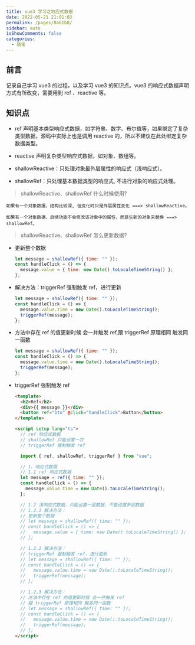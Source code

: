 ```yaml
---
title: vue3 学习之响应式数据
date: 2022-05-21 21:01:03
permalink: /pages/8a61b8/
sidebar: auto
isShowComments: false
categories:
  - 随笔
---
```


## 前言

记录自己学习 vue3 的过程，以及学习 vue3 的知识点。vue3 的响应式数据声明方式有所改变，需要用到 ref 、reactive 等。

## 知识点

- ref 声明基本类型响应式数据，如字符串、数字、布尔值等，如果绑定了复杂类型数据，源码中实际上也是调用 reactive 的，所以不建议在此处绑定复杂数据类型。
- reactive 声明复杂类型响应式数据，如对象、数组等。
- shallowReactive：只处理对象最外层属性的响应式（浅响应式）。

- shallowRef：只处理基本数据类型的响应式, 不进行对象的响应式处理。

> shallowReactive、shallowRef 什么时候使用?

    如果有一个对象数据，结构比较深, 但变化时只是外层属性变化 ===> shallowReactive。

    如果有一个对象数据，后续功能不会修改该对象中的属性，而是生新的对象来替换 ===> shallowRef。

> shallowReactive、shallowRef 怎么更新数据?

- 更新整个数据

  ```js
  let message = shallowRef({ time: "" });
  const handleClick = () => {
    message.value = { time: new Date().toLocaleTimeString() };
  };
  ```

- 解决方法：triggerRef 强制触发 ref，进行更新

  ```js
  let message = shallowRef({ time: "" });
  const handleClick = () => {
    message.value.time = new Date().toLocaleTimeString();
    triggerRef(message);
  };
  ```

- 方法中存在 ref 的值更新时候 会一并触发 ref,跟 triggerRef 原理相同 触发同一函数

  ```js
  let message = shallowRef({ time: "" });
  const handleClick = () => {
    message.value.time = new Date().toLocaleTimeString();
    triggerRef(message);
  };
  ```

- triggerRef 强制触发 ref

  ```html
  <template>
    <h2>Ref</h2>
    <div>{{ message }}</div>
    <button ref="btn" @click="handleClick">Button</button>
  </template>

  <script setup lang="ts">
    // ref 响应式数据
    // shallowRef 只能设置一次
    // triggerRef 强制触发 ref

    import { ref, shallowRef, triggerRef } from "vue";

    // 1、响应式数据
    // 1.1 ref 响应式数据
    let message = ref({ time: "" });
    const handleClick = () => {
      message.value.time = new Date().toLocaleTimeString();
    };

    // 1.2 浅响应式数据，只能设置一层数据，不能设置多层数据
    // 1.2.1 解决方法：
    // 更新整个数据
    // let message = shallowRef({ time: "" });
    // const handleClick = () => {
    //   message.value = { time: new Date().toLocaleTimeString() };
    // };

    // 1.2.2 解决方法：
    // triggerRef 强制触发 ref，进行更新
    // let message = shallowRef({ time: "" });
    // const handleClick = () => {
    //   message.value.time = new Date().toLocaleTimeString();
    //   triggerRef(message);
    // };

    // 1.2.3 解决方法：
    // 方法中存在 ref 的值更新时候 会一并触发 ref
    // 跟 triggerRef 原理相同 触发同一函数
    // let message = shallowRef({ time: "" });
    // const handleClick = () => {
    //   message.value.time = new Date().toLocaleTimeString();
    //   triggerRef(message);
    // };
  </script>
  ```
